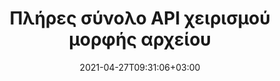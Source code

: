 ---
############################# Static ############################
layout: "product"
date: 2021-04-27T09:31:06+03:00
draft: false

############################# Head ############################
head_title: "Έγγραφο Java .NET Manipulation APIs για συστήματα διαχείρισης αρχείων"
head_description: "Διαχείριση εγγράφων .NET και Java και προβολή API για Word Excel PowerPoint Outlook HTML PDF. Προσθέστε δυνατότητες Barcode απεικόνισης και OCR σε εφαρμογές .NET ή Java."

############################# Header ############################
title: "Πλήρες σύνολο API χειρισμού μορφής αρχείου"
description: "Εκτελέστε εργασίες επεξεργασίας εγγράφων σε Word, Excel, PDF, PowerPoint, Outlook και σε περισσότερες από 100 άλλες μορφές αρχείων, χρησιμοποιώντας τα εγγενή μας API για .NET & Java."
button:
  enable: true

############################# APIs ###############################
apis:
  enable: true

  api:
    # api loop
    - title: "Conholdate.Total οικογένεια προϊόντων"
      link: "https://products.conholdate.com/el/total/"
      label: "Προβολή όλων On Premise API"
      api_product:
        # api_product loop
        - link: "/el/total/net/"
          img_alt: "Conholdate.Σύνολο για .NET"
          image: "/images/conholdate_total-for-net.png"
          product: "Conholdate.Total for"
          platform: ".NET"
          content: "Στοχεύστε τα Windows Forms, ASP.NET, WPF, WCF ή οποιονδήποτε τύπο εφαρμογής που βασίζεται σε .NET Framework 2.0 ή μεταγενέστερη έκδοση."

        # api_product loop
        - link: "/el/total/java/"
          img_alt: "Conholdate.Σύνολο για Java"
          image: "/images/conholdate_total-for-java.png"
          product: "Conholdate.Total for"
          platform: "Java"
          content: "Native Java API για επιτραπέζιους υπολογιστές, web ή οποιοδήποτε είδος εφαρμογής που βασίζεται σε Java SE ή EE."

############################# Support ############################
support:
    enable: true

############################# Back to top ###############################
back_to_top:
  enable: true
---